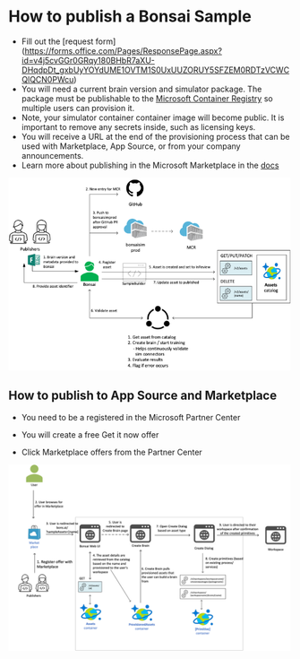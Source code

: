 # How to publish a Bonsai Sample 

- Fill out the [request form] (https://forms.office.com/Pages/ResponsePage.aspx?id=v4j5cvGGr0GRqy180BHbR7aXU-DHqdpDt_gxbUyYOYdUME1OVTM1S0UxUUZORUY5SFZEM0RDTzVCWCQlQCN0PWcu)
- You will need a current brain version and simulator package. The package must be publishable to the [Microsoft Container Registry](https://github.com/microsoft/containerregistry) so multiple users can provision it.
- Note, your simulator container container image will become public. It is important to remove any secrets inside, such as licensing keys.
- You will receive a URL at the end of the provisioning process that can be used with Marketplace, App Source, or from your company announcements.
- Learn more about publishing in the Microsoft Marketplace in the [docs](https://learn.microsoft.com/en-us/azure/marketplace/plan-saas-offer)

![text](assets/img/Publishing.png)

## How to publish to App Source and Marketplace

- You need to be a registered in the Microsoft Partner Center

- You will create a free Get it now offer

- Click Marketplace offers from the Partner Center


![text](assets/img/Provisioning.png)
